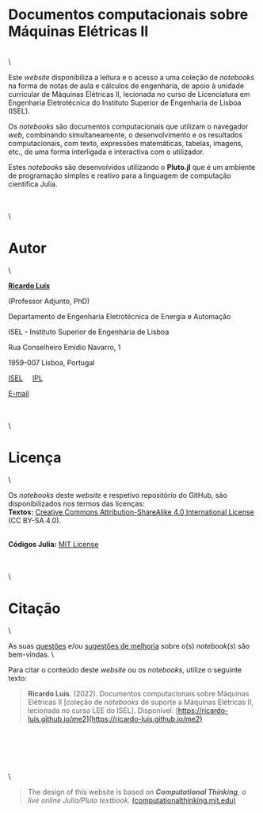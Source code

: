 # Documentos computacionais sobre Máquinas Elétricas II
\
\

Este *website* disponibiliza a leitura e o acesso a uma coleção de *notebooks* na forma de notas de aula e cálculos de engenharia, de apoio à unidade curricular de Máquinas Elétricas II, lecionada no curso de Licenciatura em Engenharia Eletrotécnica do Instituto Superior de Engenharia de Lisboa (ISEL).

Os *notebooks* são documentos computacionais que utilizam o navegador *web*, combinando simultaneamente, o desenvolvimento e os resultados computacionais, com texto, expressões matemáticas, tabelas, imagens, etc., de uma forma interligada e interactiva com o utilizador.

Estes *notebooks* são desenvolvidos utilizando o **Pluto.jl** que é um ambiente de programação simples e reativo para a linguagem de computação científica Julia.

\
\
\

# Autor
\

[**Ricardo Luís**](https://www.isel.pt/docentes/ricardo-jorge-ferreira-luis)

(Professor Adjunto, PhD)

Departamento de Engenharia Eletrotécnica de Energia e Automação

ISEL - Instituto Superior de Engenharia de Lisboa

Rua Conselheiro Emídio Navarro, 1

1959-007 Lisboa, Portugal

[ISEL](https://www.isel.pt/)&nbsp;&nbsp;&nbsp;&nbsp; [IPL](https://www.ipl.pt/)

[E-mail](mailto:ricardo.luis@isel.pt)

\
\
\

# Licença
\

Os *notebooks* deste *website* e respetivo repositório do GitHub, são disponibilizados nos termos das licenças:
\
**Textos:** [Creative Commons Attribution-ShareAlike 4.0 International License](https://creativecommons.org/licenses/by-sa/4.0/deed.pt) (CC BY-SA 4.0).

\
**Códigos Julia:** [MIT License](https://tldrlegal.com/license/mit-license)

\
\
\

# Citação
\

As suas [questões](https://github.com/Ricardo-Luis/me2/issues) e/ou [sugestões de melhoria](https://github.com/Ricardo-Luis/me2/pulls) sobre o(s) *notebook*(*s*) são bem-vindas.
\

Para citar o conteúdo deste *website* ou os *notebooks*, utilize o seguinte texto:

> **Ricardo Luís**. (2022). Documentos computacionais sobre Máquinas Elétricas II [coleção de *notebooks* de suporte a Máquinas Elétricas II, lecionada no curso LEE do ISEL]. Disponível: [https://ricardo-luis.github.io/me2](https://ricardo-luis.github.io/me2)

  \
  \
  \
  \
  \
  \

> The design of this website is based on _**Computational Thinking**, a live online Julia/Pluto textbook._ [(computationalthinking.mit.edu)](https://computationalthinking.mit.edu)
